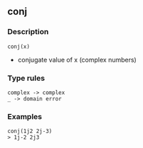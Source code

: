 ## conj

### Description

`conj(x)`

- conjugate value of x (complex numbers)

### Type rules

```
complex -> complex
_ -> domain error
```

### Examples

```
conj(1j2 2j-3)
> 1j-2 2j3
```
